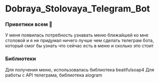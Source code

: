 # Dobraya_Stolovaya_Telegram_Bot


### Приветики всем 👋  
У меня появилась потребность узнавать меню ближайшей ко мне столовой и я не придумал ничего лучше чем сделать
телеграм бота, который смог бы узнать что сейчас есть в меню и сколько это стоит

### Библиотеки
Для получения меню, использовалась библиотека beatifulsoap4
Для работы с API телеграма, библиотека aiogram

